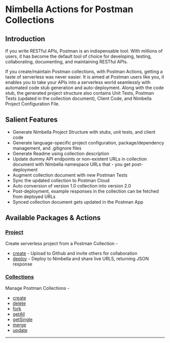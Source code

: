# Nimbella Actions for Postman Collections

## Introduction

If you write RESTful APIs, Postman is an indispensable tool. With millions of users, it has become the default tool of choice for developing, testing, collaborating, documenting, and maintaining RESTful APIs.

If you create/maintain Postman collections, with Postman Actions, getting a taste of serverless was never easier. It is aimed at Postman users like you, it enables you to take your APIs into a serverless world seamlessly with automated code stub generation and auto-deployment. Along with the code stub, the generated project structure also contains Unit Tests, Postman Tests (updated in the collection document), Client Code, and Nimbella Project Configuration File.

## Salient Features
- Generate Nimbella Project Structure with stubs, unit tests, and client code
- Generate language-specific project configuration, package/dependency management, and .gitignore files
- Generate Readme using collection description
- Update dummy API endpoints or non-existent URLs in collection document with Nimbella namespace URLs that - you get post-deployment
- Augment collection document with new Postman Tests
- Sync the updated collection to Postman Cloud
- Auto conversion of version 1.0 collection into version 2.0
- Post-deployment, example responses in the collection can be fetched from deployed URLs
- Synced collection document gets updated in the Postman App

## Available Packages & Actions
### [Project](packages/project)
Create serverless project from a Postman Collection -

- [create](packages/project/create) - Upload to Github and invite others for collaboration
- [deploy](packages/project/deploy) - Deploy to Nimbella and share live URLS, returning JSON response

### [Collections](packages/collections)
Manage Postman Collections - 

- [create](packages/collections/create)
- [delete](packages/collections/delete) 
- [fork](packages/collections/fork)
- [getAll](packages/collections/getAll)
- [getSingle](packages/collections/getSingle)
- [merge](packages/collections/merge)
- [update](packages/collections/update)

---